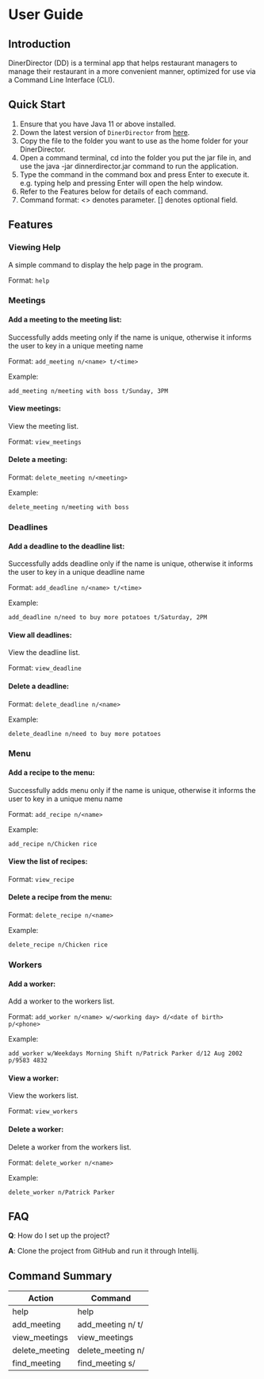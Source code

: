 # User Guide

## Introduction

DinerDirector (DD) is a terminal app that helps restaurant managers to manage their restaurant in a more convenient manner, optimized for use via a Command Line Interface (CLI).


## Quick Start

1. Ensure that you have Java 11 or above installed. 
2. Down the latest version of `DinerDirector` from [here](http://link.to/duke). 
3. Copy the file to the folder you want to use as the home folder for your DinerDirector. 
4. Open a command terminal, cd into the folder you put the jar file in, and use the java -jar dinnerdirector.jar command to run the application. 
5. Type the command in the command box and press Enter to execute it. e.g. typing help and pressing Enter will open the help window. 
6. Refer to the Features below for details of each command. 
7. Command format: <> denotes parameter. [] denotes optional field.

## Features 

### Viewing Help
A simple command to display the help page in the program. 

Format: `help`

### Meetings

#### Add a meeting to the meeting list:

Successfully adds meeting only if the name is unique, otherwise it informs the user to key in a unique meeting name

Format: `add_meeting n/<name> t/<time>`

Example: 
```
add_meeting n/meeting with boss t/Sunday, 3PM
```

#### View meetings:

View the meeting list.

Format: `view_meetings`

#### Delete a meeting:

Format: `delete_meeting n/<meeting>`

Example: 
```
delete_meeting n/meeting with boss
```


### Deadlines

#### Add a deadline to the deadline list:

Successfully adds deadline only if the name is unique, otherwise it informs the user to key in a unique deadline name

Format: `add_deadline n/<name> t/<time>`

Example: 
```
add_deadline n/need to buy more potatoes t/Saturday, 2PM
```

#### View all deadlines:

View the deadline list.

Format: `view_deadline`

#### Delete a deadline:

Format: `delete_deadline n/<name>`


Example: 
```
delete_deadline n/need to buy more potatoes
```

### Menu

#### Add a recipe to the menu:

Successfully adds menu only if the name is unique, otherwise it informs the user to key in a unique menu name

Format: `add_recipe n/<name>`

Example: 
```
add_recipe n/Chicken rice
```

#### View the list of recipes:

Format: `view_recipe`

#### Delete a recipe from the menu:

Format: `delete_recipe n/<name>`

Example: 
```
delete_recipe n/Chicken rice
```

### Workers

#### Add a worker:

Add a worker to the workers list.

Format: `add_worker n/<name> w/<working day> d/<date of birth> p/<phone>`

Example: 
```
add_worker w/Weekdays Morning Shift n/Patrick Parker d/12 Aug 2002 p/9583 4832
```

#### View a worker:

View the workers list.

Format: `view_workers`

#### Delete a worker:

Delete a worker from the workers list.

Format: `delete_worker n/<name>`

Example: 
```
delete_worker n/Patrick Parker
```

## FAQ

**Q**: How do I set up the project?

**A**: Clone the project from GitHub and run it through Intellij.


## Command Summary

| Action          | Command                       |
|-----------------|-------------------------------|
| help            | help                          |
| add_meeting     | add_meeting n/<name> t/<time> |
| view_meetings   | view_meetings                 |
| delete_meeting  | delete_meeting n/<name>       |
| find_meeting    | find_meeting s/<string>       |


